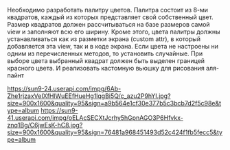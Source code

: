 Необходимо разработать палитру цветов. Палитра состоит из 8-ми квадратов, каждый из которых представляет свой собственный цвет. 
Размер квадратов должен рассчитываться на базе размеров самой view и заполняют всю его ширину. 
Кроме этого, цвета палитры должны устанавливаться как из разметки экрана (custom attr), в который добавляется эта view, так и в коде экрана. 
Если цвета не настроены ни одним из перечисленных методов, то установить случайные. При выборе цвета выбранный квадрат должен быть выделен границей красного цвета. 
И реализовать кастомную вьюшку для рисования аля-пайнт

https://sun9-24.userapi.com/impg/6Ab-Zhe1rjzaxVeIXfHlWuEEfHueHg1lqgBi5Q/c_azu2P9hYI.jpg?size=900x1600&quality=95&sign=a9b564e1cf30e377b5c3bcb7d2f5c98e&type=album 
https://sun9-41.userapi.com/impg/oELAcSECXtJcrhy5hGpnAGO3P6Hfvkx-znq1Bg/C6jwEsK-hC8.jpg?size=900x1600&quality=95&sign=76481a968451493d52c424f1fb5fecc5&type=album
